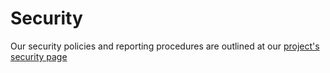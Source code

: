 # Security

Our security policies and reporting procedures are outlined at our [project's](https://htcondor.org/) 
[security page](https://htcondor.org/security)
